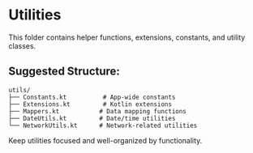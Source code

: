 # Utilities

This folder contains helper functions, extensions, constants, and utility classes.

## Suggested Structure:
```
utils/
├── Constants.kt          # App-wide constants
├── Extensions.kt         # Kotlin extensions
├── Mappers.kt           # Data mapping functions
├── DateUtils.kt         # Date/time utilities
└── NetworkUtils.kt      # Network-related utilities
```

Keep utilities focused and well-organized by functionality.